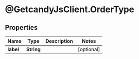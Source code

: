 # @GetcandyJsClient.OrderType

## Properties

Name | Type | Description | Notes
------------ | ------------- | ------------- | -------------
**label** | **String** |  | [optional] 


